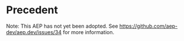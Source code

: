 # Precedent

Note: This AEP has not yet been adopted. See
https://github.com/aep-dev/aep.dev/issues/34 for more information.
